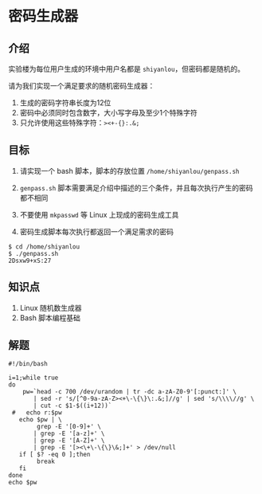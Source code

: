 # 密码生成器

## 介绍

实验楼为每位用户生成的环境中用户名都是 `shiyanlou`，但密码都是随机的。

请为我们实现一个满足要求的随机密码生成器：

1. 生成的密码字符串长度为12位
2. 密码中必须同时包含数字，大小写字母及至少1个特殊字符
3. 只允许使用这些特殊字符：`><+-{}:.&;`

## 目标

1. 请实现一个 bash 脚本，脚本的存放位置 `/home/shiyanlou/genpass.sh`

2. `genpass.sh` 脚本需要满足介绍中描述的三个条件，并且每次执行产生的密码都不相同
3. 不要使用 `mkpasswd` 等 Linux 上现成的密码生成工具
4. 密码生成脚本每次执行都返回一个满足需求的密码

```shell
$ cd /home/shiyanlou
$ ./genpass.sh
2Dsxw9+xS:27
```

## 知识点

1. Linux 随机数生成器
2. Bash 脚本编程基础

## 解题

```shell
#!/bin/bash

i=1;while true
do
    pw=`head -c 700 /dev/urandom | tr -dc a-zA-Z0-9'[:punct:]' \
       | sed -r 's/[^0-9a-zA-Z><+\-\{\}\:.&;]//g' | sed 's/\\\\//g' \
       | cut -c $1-$((i+12))` 
 #   echo r:$pw
   echo $pw | \
        grep -E '[0-9]+' \
       | grep -E '[a-z]+' \
       | grep -E '[A-Z]+' \
       | grep -E '[><\+\-\{\}\&;]+' > /dev/null
   if [ $? -eq 0 ];then
        break
   fi
done
echo $pw

```

